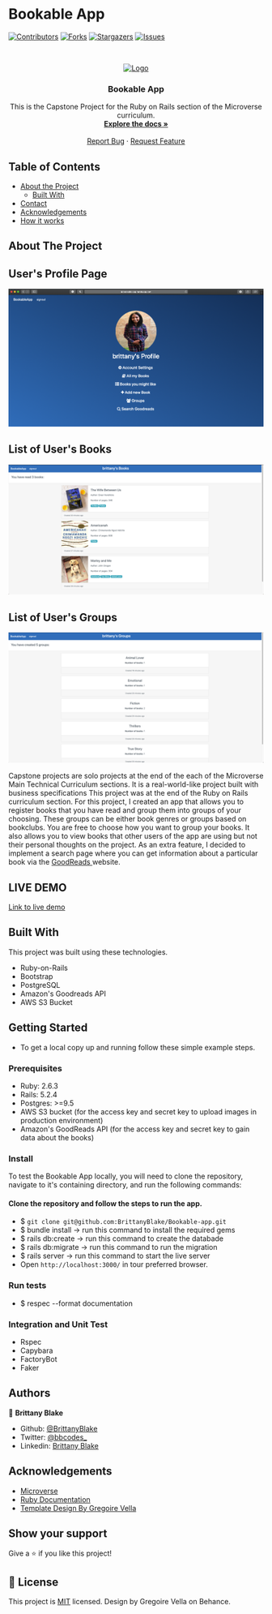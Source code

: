 # Bookable App

<!--
*** Thanks for checking out this README Template. If you have a suggestion that would
*** make this better, please fork the repo and create a pull request or simply open
*** an issue with the tag "enhancement".
*** Thanks again! Now go create something AMAZING! :D
-->

<!-- PROJECT SHIELDS -->
<!--
*** I'm using markdown "reference style" links for readability.
*** Reference links are enclosed in brackets [ ] instead of parentheses ( ).
*** See the bottom of this document for the declaration of the reference variables
*** for contributors-url, forks-url, etc. This is an optional, concise syntax you may use.
*** https://www.markdownguide.org/basic-syntax/#reference-style-links
-->
[![Contributors][contributors-shield]][contributors-url]
[![Forks][forks-shield]][forks-url]
[![Stargazers][stars-shield]][stars-url]
[![Issues][issues-shield]][issues-url]

<!-- PROJECT LOGO -->
<br />
<p align="center">
  <a href="https://github.com/BrittanyBlake/Bookable-app">
    <img src="https://course_report_production.s3.amazonaws.com/rich/rich_files/rich_files/5726/s300/icon-white-on-murple-copy.png" alt="Logo" width="80" height="80">
  </a>

  <h3 align="center">Bookable App</h3>

  <p align="center">
    This is the Capstone Project for the Ruby on Rails section of the Microverse curriculum.
    <br />
    <a href="https://github.com/BrittanyBlake/Bookable-app"><strong>Explore the docs »</strong></a>
    <br />
    <br />
    <a href="https://github.com/BrittanyBlake/Bookable-app/issues">Report Bug</a>
    ·
    <a href="https://github.com/BrittanyBlake/Bookable-app/issues">Request Feature</a>
  </p>
</p>

<!-- TABLE OF CONTENTS -->
## Table of Contents

* [About the Project](#about-the-project)
  * [Built With](#built-with)
* [Contact](#Authors)
* [Acknowledgements](#acknowledgements)
* [How it works](#How-it-works)

<!-- ABOUT THE PROJECT -->
## About The Project
## User's Profile Page
![Screenshot](app/assets/images/profile.png)
## List of User's Books
![Screenshot](app/assets/images/books.png)
## List of User's Groups
![Screenshot](app/assets/images/groups.png)

Capstone projects are solo projects at the end of the each of the Microverse Main Technical Curriculum sections. It is a real-world-like project built with business specifications This project was at the end of the Ruby on Rails curriculum section. For this project, I created an app that allows you to register books that you have read and group them into groups of your choosing. These groups can be either book genres or groups based on bookclubs. You are free to choose how you want to group your books. It also allows you to view books that other users of the app are using but not their personal thoughts on the project. As an extra feature, I decided to implement a search page where you can get information about a particular book via the <a href="https://www.goodreads.com">GoodReads </a>website.



## LIVE DEMO
 [Link to live demo](https://bookable-app.herokuapp.com) 



<!-- BUILD WITH -->
## Built With
This project was built using these technologies.
* Ruby-on-Rails
* Bootstrap
* PostgreSQL
* Amazon's Goodreads API
* AWS S3 Bucket

<!-- ABOUT THE PROJECT -->
## Getting Started
- To get a local copy up and running follow these simple example steps.
### Prerequisites

- Ruby: 2.6.3
- Rails: 5.2.4
- Postgres: >=9.5
- AWS S3 bucket (for the access key and secret key to upload images in production environment)
- Amazon's GoodReads API (for the access key and secret key to gain data about the books)

### Install

To test the Bookable App locally, you will need to clone the repository, navigate to it's containing directory, and run the following commands:

#### Clone the repository and follow the steps to run the app.

- $ `git clone git@github.com:BrittanyBlake/Bookable-app.git`
- $  bundle install    -> run this command to install the required gems
- $  rails db:create   -> run this command to create the databade
- $  rails db:migrate  -> run this command to run the migration
- $  rails server      -> run this command to start the live server
- Open  `http://localhost:3000/` in tour preferred browser.

### Run tests
- $  respec --format documentation

### Integration and Unit Test
- Rspec
- Capybara
- FactoryBot
- Faker


<!-- CONTACT -->
## Authors

👤 **Brittany Blake**

- Github: [@BrittanyBlake](https://github.com/BrittanyBlake)
- Twitter: [@bbcodes_](https://twitter.com/bbcodes_)
- Linkedin: [Brittany Blake](https://www.linkedin.com/in/brittany-blake-843951109/)

<!-- ACKNOWLEDGEMENTS -->
## Acknowledgements
* [Microverse](https://www.microverse.org/)
* [Ruby Documentation](https://www.ruby-lang.org/en/documentation/)
* [Template Design By Gregoire Vella](https://www.behance.net/gallery/19759151/Snapscan-iOs-design-and-branding?tracking_source=)


## Show your support

Give a ⭐️ if you like this project!

<!-- MARKDOWN LINKS & IMAGES -->
<!-- https://www.markdownguide.org/basic-syntax/#reference-style-links -->
[contributors-shield]: https://img.shields.io/github/contributors/BrittanyBlake/Bookable-app.svg?style=flat-square
[contributors-url]: https://github.com/BrittanyBlake/Bookable-app/graphs/contributors
[forks-shield]: https://img.shields.io/github/forks/BrittanyBlake/Bookable-app.svg?style=flat-square
[forks-url]: https://github.com/BrittanyBlake/Bookable-app/network/members
[stars-shield]: https://img.shields.io/github/stars/BrittanyBlake/Bookable-app.svg?style=flat-square
[stars-url]: https://github.com/BrittanyBlake/Bookable-app/stargazers
[issues-shield]: https://img.shields.io/github/issues/BrittanyBlake/Bookable-app.svg?style=flat-square
[issues-url]: https://github.com/BrittanyBlake/Bookable-app/issues

## 📝 License

This project is [MIT](https://opensource.org/licenses/MIT) licensed. Design by Gregoire Vella on Behance.
